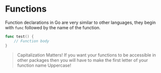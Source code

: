 # Functions

Function declarations in Go are very similar to other languages, they begin with `func` followed by the name of the function.

```go
func test() {
    // Function body
}
```

> Capitalization Matters! If you want your functions to be accessible in other packages then you will have to make the first
> letter of your function name Uppercase!
